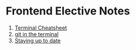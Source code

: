 # Frontend Elective Notes
1. [Terminal Cheatsheet](https://github.com/jofhatkea/front-end/blob/master/terminal-cheatsheet.md)
2. [git in the terminal](https://github.com/jofhatkea/front-end/blob/master/git-in-the-terminal.md)
3. [Staying up to date](https://github.com/jofhatkea/front-end/blob/master/staying-up-to-date.md)
